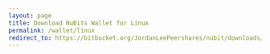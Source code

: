 ```yaml
---
layout: page
title: Download NuBits Wallet for Linux
permalink: /wallet/linux
redirect_to: https://bitbucket.org/JordanLeePeershares/nubit/downloads/nu-5.3.0-linux-gitian.zip
---
```

